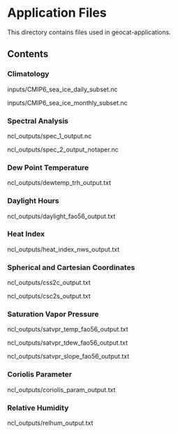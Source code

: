 # Application Files
This directory contains files used in geocat-applications.

## Contents

### Climatology
inputs/CMIP6_sea_ice_daily_subset.nc

inputs/CMIP6_sea_ice_monthly_subset.nc

### Spectral Analysis
ncl_outputs/spec_1_output.nc

ncl_outputs/spec_2_output_notaper.nc

### Dew Point Temperature

ncl_outputs/dewtemp_trh_output.txt

### Daylight Hours

ncl_outputs/daylight_fao56_output.txt

### Heat Index

ncl_outputs/heat_index_nws_output.txt

### Spherical and Cartesian Coordinates

ncl_outputs/css2c_output.txt

ncl_outputs/csc2s_output.txt

### Saturation Vapor Pressure

ncl_outputs/satvpr_temp_fao56_output.txt

ncl_outputs/satvpr_tdew_fao56_output.txt

ncl_outputs/satvpr_slope_fao56_output.txt

### Coriolis Parameter

ncl_outputs/coriolis_param_output.txt

### Relative Humidity

ncl_outputs/relhum_output.txt